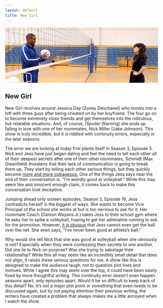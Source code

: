 ```yaml
---
layout: default
title: New Girl
---
```


![Coach and Jess at Volleyball Net](/assets/images/newgirl_volleyball.jpg)

## New Girl

New Girl revolves around Jessica Day (Zooey Deschanel) who moves into a loft with three guys after being cheated on by her boyfriend. The four go on to become extremely close friends and get themselves into the ridiculous, but relatable situations. And, of course, (Spoiler Warning) she ends up falling in love with one of her roommates, Nick Miller (Jake Johnson). This show is truly incredible, but it is riddled with continuity errors, especially in the later seasons.

The error we are looking at today first plants itself in Season 3, Episode 3. Nick and Jess have just began dating and feel the need to tell each other all of their deepest secrets after one of their other roommates, Schmidt (Max Greenfield) threatens that their lack of communication is going to break them up. They start by telling each other serious things, but they quickly become [more and more outrageous.](https://www.youtube.com/watch?v=6n06CsGrZ5s) One of the things Jess says near the end of their conversation is, “I’m weirdly good at volleyball.” While this may seem like and innocent enough claim, it comes back to make this conversation look deceptive. 

Jumping ahead only sixteen episodes, Season 3, Episode 19, Jess contradicts herself in the biggest of ways. She wants to become Vice Principal of the school she works at but is too nervous to ask for it. Her roommate Coach (Damon Wayans Jr.) takes Jess to their school gym where he asks her to spike a volleyball, hoping to get her adrenaline running to ask for the promotion. However, [it is obvious](https://www.youtube.com/watch?v=ZzoeDxWUdHA) that Jess cannot even get the ball over the net. She even says, “I’ve never been good at athlete’s ball.” 

Why would she tell Nick that she was good at volleyball when she obviously is not? Especially when they were confessing their secrets to one another. Did she lie to Nick on purpose? Was she trying to sabotage their relationship? While this all may seem like an incredibly small detail that does not align, it raises these serious questions for me. A show like this is designed to make the audience laugh, not to question plot lines and motives. While I agree this may seem over the top, it could have been easily fixed by more thoughtful writing. This continuity error doesn’t even happen seasons apart, only episodes apart. Would it be so difficult to keep track of this detail? No. It’s not a major plot point or something that even needs to be discussed again, but by not paying attention their previous writing, the writers have created a problem that always makes me a little annoyed when I watch the show. 

